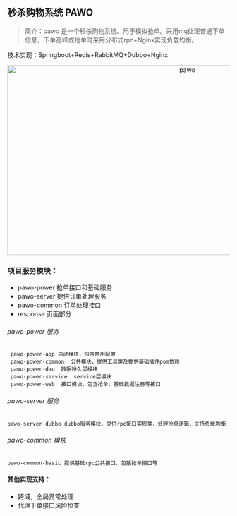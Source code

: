 ## 秒杀购物系统 PAWO
> 简介：pawo 是一个秒杀购物系统。用于模拟抢单。采用mq处理普通下单信息，下单高峰或抢单时采用分布式rpc+Nginx实现负载均衡。

技术实现：Springboot+Redis+RabbitMQ+Dubbo+Nginx

<div  align="center">  
 <img src="https://pawo.oss-cn-beijing.aliyuncs.com/LA%29F4QO1%5B%7EZC%5B4C5I%5DL%7DS.png?Expires=1564760392&OSSAccessKeyId=TMP.hXTVvjZ3SJ15zd5M8qpiHRWjuyFhzRGz83fTpk63kMx1sJm4hnXr8kT4dWTUJhYXHTXW6c1wfReG9n3AkNWgDVKjiTjFUsThwspEvTnydnfqRJMD694nNQxUB5ef3k.tmp&Signature=MYBmDWD9GR3xHzlLpVKd%2F%2B7HiTo%3D" width = "800" height = "430" alt="pawo"   align=center >
</div>

### 项目服务模块：

- pawo-power 抢单接口和基础服务
- pawo-server 提供订单处理服务
- pawo-common 订单处理接口
- response 页面部分

###### pawo-power 服务
```
 pawo-power-app 启动模块，包含常用配置
 pawo-power-common  公共模块，提供工具类及提供基础插件pom依赖
 pawo-power-dao  数据持久层模块
 pawo-power-service  service层模块
 pawo-power-web  接口模块，包含抢单，基础数据注册等接口
```
###### pawo-server 服务
```
pawo-server-dubbo dubbo服务模块，提供rpc接口实现类，处理抢单逻辑，支持负载均衡
```

###### pawo-common 模块
```
pawo-common-basic 提供基础rpc公共接口，包括抢单接口等
```

#### 其他实现支持：
- 跨域，全局异常处理
- 代理下单接口风险检查
